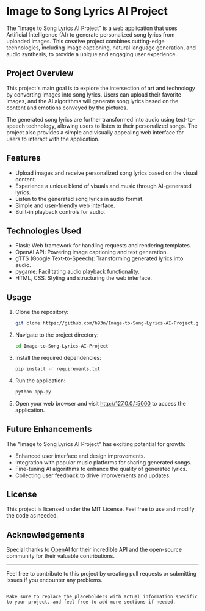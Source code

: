 # Image to Song Lyrics AI Project

The "Image to Song Lyrics AI Project" is a web application that uses Artificial Intelligence (AI) to generate personalized song lyrics from uploaded images. This creative project combines cutting-edge technologies, including image captioning, natural language generation, and audio synthesis, to provide a unique and engaging user experience.

## Project Overview

This project's main goal is to explore the intersection of art and technology by converting images into song lyrics. Users can upload their favorite images, and the AI algorithms will generate song lyrics based on the content and emotions conveyed by the pictures.

The generated song lyrics are further transformed into audio using text-to-speech technology, allowing users to listen to their personalized songs. The project also provides a simple and visually appealing web interface for users to interact with the application.

## Features

- Upload images and receive personalized song lyrics based on the visual content.
- Experience a unique blend of visuals and music through AI-generated lyrics.
- Listen to the generated song lyrics in audio format.
- Simple and user-friendly web interface.
- Built-in playback controls for audio.

## Technologies Used

- Flask: Web framework for handling requests and rendering templates.
- OpenAI API: Powering image captioning and text generation.
- gTTS (Google Text-to-Speech): Transforming generated lyrics into audio.
- pygame: Facilitating audio playback functionality.
- HTML, CSS: Styling and structuring the web interface.

## Usage

1. Clone the repository:

   ```bash
   git clone https://github.com/h93n/Image-to-Song-Lyrics-AI-Project.git
   ```

2. Navigate to the project directory:

   ```bash
   cd Image-to-Song-Lyrics-AI-Project
   ```

3. Install the required dependencies:

   ```bash
   pip install -r requirements.txt
   ```

4. Run the application:

   ```bash
   python app.py
   ```

5. Open your web browser and visit http://127.0.0.1:5000 to access the application.

## Future Enhancements

The "Image to Song Lyrics AI Project" has exciting potential for growth:

- Enhanced user interface and design improvements.
- Integration with popular music platforms for sharing generated songs.
- Fine-tuning AI algorithms to enhance the quality of generated lyrics.
- Collecting user feedback to drive improvements and updates.

## License

This project is licensed under the MIT License. Feel free to use and modify the code as needed.

## Acknowledgements

Special thanks to [OpenAI](https://openai.com) for their incredible API and the open-source community for their valuable contributions.

---

Feel free to contribute to this project by creating pull requests or submitting issues if you encounter any problems.
```

Make sure to replace the placeholders with actual information specific to your project, and feel free to add more sections if needed.
